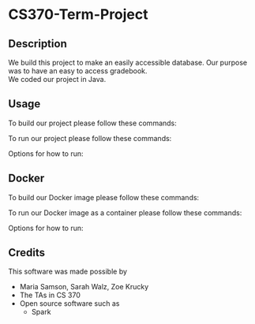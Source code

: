 # CS370-Term-Project 

## Description 
We build this project to make an easily accessible database. 
Our purpose was to have an easy to access gradebook.  
We coded our project in Java. 

## Usage
To build our project please follow these commands:

To run our project please follow these commands:

Options for how to run:

## Docker
To build our Docker image please follow these commands:

To run our Docker image as a container please follow these commands:

Options for how to run:

## Credits
This software was made possible by
- Maria Samson, Sarah Walz, Zoe Krucky 
- The TAs in CS 370
- Open source software such as
  - Spark

